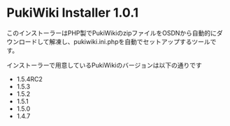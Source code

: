 # PukiWiki Installer 1.0.1
このインストーラーはPHP製でPukiWikiのzipファイルをOSDNから自動的にダウンロードして解凍し、pukiwiki.ini.phpを自動でセットアップするツールです。
<br />

インストーラーで用意しているPukiWikiのバージョンは以下の通りです
- 1.5.4RC2
- 1.5.3
- 1.5.2
- 1.5.1
- 1.5.0
- 1.4.7

